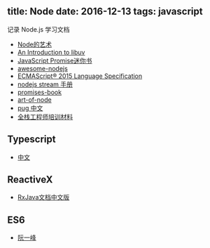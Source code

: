 title: Node
date: 2016-12-13 
tags: javascript
---

记录 Node.js 学习文档

* [Node的艺术](https://github.com/maxogden/art-of-node/blob/master/readme.zh-cn.md)
* [An Introduction to libuv](http://nikhilm.github.io/uvbook/)
* [JavaScript Promise迷你书](http://liubin.org/promises-book/#promise-polyfill)
* [awesome-nodejs](https://github.com/sindresorhus/awesome-nodejs)
* [ECMAScript® 2015 Language Specification](http://www.ecma-international.org/ecma-262/6.0/)
* [nodejs stream 手册](https://github.com/jabez128/stream-handbook)
* [promises-book](https://github.com/azu/promises-book)
* [art-of-node](https://github.com/maxogden/art-of-node)
* [pug 中文](https://pugjs.org/zh-cn/api/getting-started.html)
* [全栈工程师培训材料](https://github.com/ruanyf/jstraining)

## Typescript 
* [中文](https://www.gitbook.com/book/oyyd/typescript-handbook-zh/details)

## ReactiveX
* [RxJava文档中文版](https://mcxiaoke.gitbooks.io/rxdocs/content/)

## ES6
* [阮一峰](http://es6.ruanyifeng.com/)
